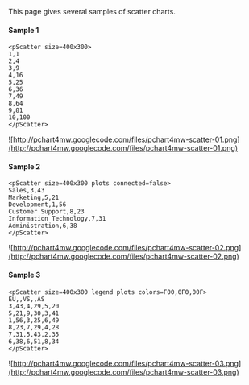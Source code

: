 This page gives several samples of scatter charts.
#### Sample 1 ####
```
<pScatter size=400x300>
1,1
2,4
3,9
4,16
5,25
6,36
7,49
8,64
9,81
10,100
</pScatter>
```
![http://pchart4mw.googlecode.com/files/pchart4mw-scatter-01.png](http://pchart4mw.googlecode.com/files/pchart4mw-scatter-01.png)

#### Sample 2 ####
```
<pScatter size=400x300 plots connected=false>
Sales,3,43
Marketing,5,21
Development,1,56
Customer Support,8,23
Information Technology,7,31
Administration,6,38
</pScatter>
```
![http://pchart4mw.googlecode.com/files/pchart4mw-scatter-02.png](http://pchart4mw.googlecode.com/files/pchart4mw-scatter-02.png)

#### Sample 3 ####
```
<pScatter size=400x300 legend plots colors=F00,0F0,00F>
EU,,VS,,AS
3,43,4,29,5,20
5,21,9,30,3,41
1,56,3,25,6,49
8,23,7,29,4,28
7,31,5,43,2,35
6,38,6,51,8,34
</pScatter>
```
![http://pchart4mw.googlecode.com/files/pchart4mw-scatter-03.png](http://pchart4mw.googlecode.com/files/pchart4mw-scatter-03.png)